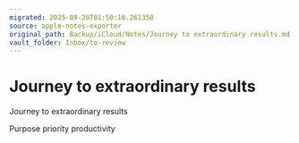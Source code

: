 ```yaml
---
migrated: 2025-09-20T01:50:16.261350
source: apple-notes-exporter
original_path: Backup/iCloud/Notes/Journey to extraordinary results.md
vault_folder: Inbox/to-review
---
```

# Journey to extraordinary results

Journey to extraordinary results

Purpose 
priority 
productivity

